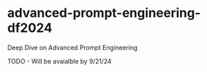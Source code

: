 # advanced-prompt-engineering-df2024
Deep Dive on Advanced Prompt Engineering

TODO - Will be avaialble by 9/21/24
